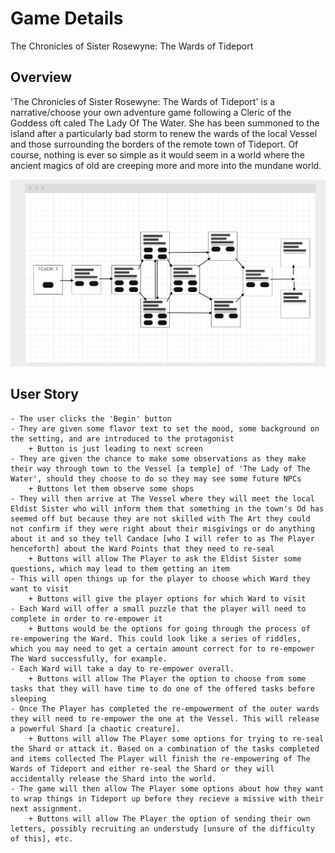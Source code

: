 # Game Details
<!-- Title of The Game -->
 The Chronicles of Sister Rosewyne: The Wards of Tideport
<!-- A Narrative Game By Kiraah Grandberry -->

## Overview
'The Chronicles of Sister Rosewyne: The Wards of Tideport' is a narrative/choose your own adventure game following a Cleric of the Goddess oft caled The Lady Of The Water. She has been summoned to the island after a particularly bad storm to renew the wards of the local Vessel and those surrounding the borders of the remote town of Tideport. Of course, nothing is ever so simple as it would seem in a world where the ancient magics of old are creeping more and more into the mundane world. 

![Wireframe](./project-1-wireframe.png)

## User Story
    - The user clicks the 'Begin' button
    - They are given some flavor text to set the mood, some background on the setting, and are introduced to the protagonist
        + Button is just leading to next screen
    - They are given the chance to make some observations as they make their way through town to the Vessel [a temple] of 'The Lady of The Water', should they choose to do so they may see some future NPCs
        + Buttons let them observe some shops 
    - They will then arrive at The Vessel where they will meet the local Eldist Sister who will inform them that something in the town's Od has seemed off but because they are not skilled with The Art they could not confirm if they were right about their misgivings or do anything about it and so they tell Candace [who I will refer to as The Player henceforth] about the Ward Points that they need to re-seal
        + Buttons will allow The Player to ask the Eldist Sister some questions, which may lead to them getting an item   
    - This will open things up for the player to choose which Ward they want to visit 
        + Buttons will give the player options for which Ward to visit
    - Each Ward will offer a small puzzle that the player will need to complete in order to re-empower it
        + Buttons would be the options for going through the process of re-empowering the Ward. This could look like a series of riddles, which you may need to get a certain amount correct for to re-empower The Ward successfully, for example.
    - Each Ward will take a day to re-empower overall.
        + Buttons will allow The Player the option to choose from some tasks that they will have time to do one of the offered tasks before sleeping
    - Once The Player has completed the re-empowerment of the outer wards they will need to re-empower the one at the Vessel. This will release a powerful Shard [a chaotic creature].
        + Buttons will allow The Player some options for trying to re-seal the Shard or attack it. Based on a combination of the tasks completed and items collected The Player will finish the re-empowering of The Wards of Tideport and either re-seal the Shard or they will accidentally release the Shard into the world. 
    - The game will then allow The Player some options about how they want to wrap things in Tideport up before they recieve a missive with their next assignment. 
        + Buttons will allow The Player the option of sending their own letters, possibly recruiting an understudy [unsure of the difficulty of this], etc.
